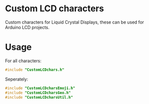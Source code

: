 # Custom LCD characters
Custom characters for Liquid Crystal Displays, these can be used for Arduino LCD projects.

# Usage
For all characters:
```ino
#include "CustomLCDchars.h"
```

Seperately:
```ino
#include "CustomLCDcharsEmoji.h"
#include "CustomLCDcharsGeo.h"
#include "CustomLCDcharsUtil.h"
```
